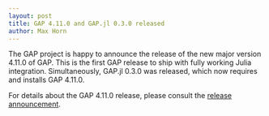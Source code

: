 ```yaml
---
layout: post
title: GAP 4.11.0 and GAP.jl 0.3.0 released
author: Max Horn
---
```

The GAP project is happy to announce the release of the new major version
4.11.0 of GAP. This is the first GAP release to ship with fully working Julia
integration. Simultaneously, GAP.jl 0.3.0 was released, which now requires and
installs GAP 4.11.0.

For details about the GAP 4.11.0 release, please consult the
[release announcement](https://mail.gap-system.org/pipermail/forum/2020/006054.html).
